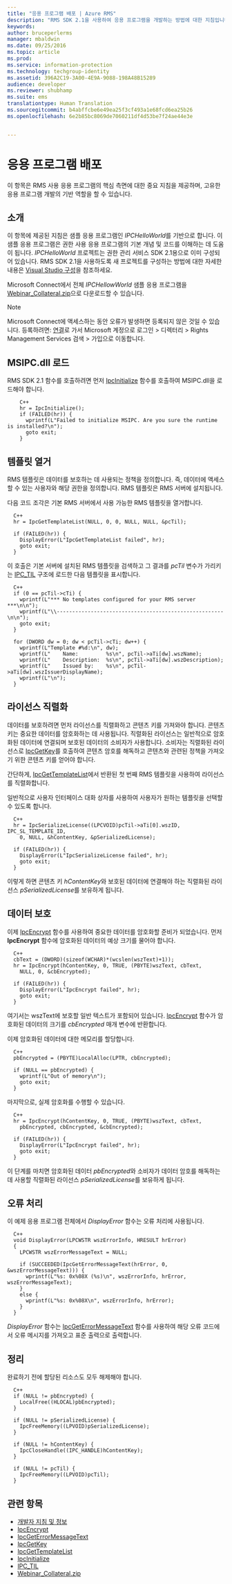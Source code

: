 ```yaml
---
title: "응용 프로그램 배포 | Azure RMS"
description: "RMS SDK 2.1을 사용하여 응용 프로그램을 개발하는 방법에 대한 지침입니다."
keywords: 
author: bruceperlerms
manager: mbaldwin
ms.date: 09/25/2016
ms.topic: article
ms.prod: 
ms.service: information-protection
ms.technology: techgroup-identity
ms.assetid: 396A2C19-3A00-4E9A-9088-198A48B15289
audience: developer
ms.reviewer: shubhamp
ms.suite: ems
translationtype: Human Translation
ms.sourcegitcommit: b4abffcbe6e49ea25f3cf493a1e68fcd6ea25b26
ms.openlocfilehash: 6e2b85bc8069de7060211df4d53be7f24ae44e3e


---
```


# 응용 프로그램 배포

이 항목은 RMS 사용 응용 프로그램의 핵심 측면에 대한 중요 지침을 제공하며, 고유한 응용 프로그램 개발의 기반 역할을 할 수 있습니다.

## 소개

이 항목에 제공된 지침은 샘플 응용 프로그램인 *IPCHelloWorld*를 기반으로 합니다. 이 샘플 응용 프로그램은 권한 사용 응용 프로그램의 기본 개념 및 코드를 이해하는 데 도움이 됩니다. *IPCHelloWorld* 프로젝트는 권한 관리 서비스 SDK 2.1용으로 이미 구성되어 있습니다. RMS SDK 2.1을 사용하도록 새 프로젝트를 구성하는 방법에 대한 자세한 내용은 [Visual Studio 구성](how-to-configure-a-visual-studio-project-to-use-the-ad-rms-sdk-2-0.md)을 참조하세요.

Microsoft Connect에서 전체 *IPCHellowWorld* 샘플 응용 프로그램을 [Webinar_Collateral.zip](https://connect.microsoft.com/site1170/Downloads/DownloadDetails.aspx?DownloadID=42440)으로 다운로드할 수 있습니다.
> [!Note]
> Microsoft Connect에 액세스하는 동안 오류가 발생하면 등록되지 않은 것일 수 있습니다. 등록하려면: [연결](http://connect.microsoft.com)로 가서 Microsoft 계정으로 로그인 > 디렉터리 > Rights Management Services 검색 > 가입으로 이동합니다.


## MSIPC.dll 로드

RMS SDK 2.1 함수를 호출하려면 먼저 [IpcInitialize](/information-protection/sdk/2.1/api/win/functions#msipc_ipcinitialize) 함수를 호출하여 MSIPC.dll을 로드해야 합니다.

        C++
        hr = IpcInitialize();
        if (FAILED(hr)) {
          wprintf(L"Failed to initialize MSIPC. Are you sure the runtime is installed?\n");
          goto exit;
        }

## 템플릿 열거

RMS 템플릿은 데이터를 보호하는 데 사용되는 정책을 정의합니다. 즉, 데이터에 액세스할 수 있는 사용자와 해당 권한을 정의합니다. RMS 템플릿은 RMS 서버에 설치됩니다.

다음 코드 조각은 기본 RMS 서버에서 사용 가능한 RMS 템플릿을 열거합니다.

      C++
      hr = IpcGetTemplateList(NULL, 0, 0, NULL, NULL, &pcTil);

      if (FAILED(hr)) {
        DisplayError(L"IpcGetTemplateList failed", hr);
        goto exit;
      }

이 호출은 기본 서버에 설치된 RMS 템플릿을 검색하고 그 결과를 *pcTil* 변수가 가리키는 [IPC_TIL](/information-protection/sdk/2.1/api/win/ipc_til#msipc_ipc_til) 구조에 로드한 다음 템플릿을 표시합니다.

      C++
      if (0 == pcTil->cTi) {
        wprintf(L"*** No templates configured for your RMS server ***\n\n");
        wprintf(L"\\------------------------------------------------------\n\n");
        goto exit;
      }

      for (DWORD dw = 0; dw < pcTil->cTi; dw++) {
        wprintf(L"Template #%d:\n", dw);
        wprintf(L"    Name:         %s\n", pcTil->aTi[dw].wszName);
        wprintf(L"    Description:  %s\n", pcTil->aTi[dw].wszDescription);
        wprintf(L"    Issued by:    %s\n", pcTil->aTi[dw].wszIssuerDisplayName);
        wprintf(L"\n");
      }

## 라이선스 직렬화

데이터를 보호하려면 먼저 라이선스를 직렬화하고 콘텐츠 키를 가져와야 합니다. 콘텐츠 키는 중요한 데이터를 암호화하는 데 사용됩니다. 직렬화된 라이선스는 일반적으로 암호화된 데이터에 연결되며 보호된 데이터의 소비자가 사용합니다. 소비자는 직렬화된 라이선스로 [IpcGetKey](/information-protection/sdk/2.1/api/win/functions#msipc_ipcgetkey)를 호출하여 콘텐츠 암호를 해독하고 콘텐츠와 관련된 정책을 가져오기 위한 콘텐츠 키를 얻어야 합니다.

간단하게, [IpcGetTemplateList](/information-protection/sdk/2.1/api/win/functions#msipc_ipcgettemplatelist)에서 반환된 첫 번째 RMS 템플릿을 사용하여 라이선스를 직렬화합니다.

일반적으로 사용자 인터페이스 대화 상자를 사용하여 사용자가 원하는 템플릿을 선택할 수 있도록 합니다.

      C++
      hr = IpcSerializeLicense((LPCVOID)pcTil->aTi[0].wszID, IPC_SL_TEMPLATE_ID,
        0, NULL, &hContentKey, &pSerializedLicense);

      if (FAILED(hr)) {
        DisplayError(L"IpcSerializeLicense failed", hr);
        goto exit;
      }

이렇게 하면 콘텐츠 키 *hContentKey*와 보호된 데이터에 연결해야 하는 직렬화된 라이선스 *pSerializedLicense*를 보유하게 됩니다.


## 데이터 보호

이제 [IpcEncrypt](/information-protection/sdk/2.1/api/win/functions#msipc_ipcencrypt) 함수를 사용하여 중요한 데이터를 암호화할 준비가 되었습니다. 먼저 **IpcEncrypt** 함수에 암호화된 데이터의 예상 크기를 물어야 합니다.

      C++
      cbText = (DWORD)(sizeof(WCHAR)*(wcslen(wszText)+1));
      hr = IpcEncrypt(hContentKey, 0, TRUE, (PBYTE)wszText, cbText,
        NULL, 0, &cbEncrypted);

      if (FAILED(hr)) {
        DisplayError(L"IpcEncrypt failed", hr);
        goto exit;
      }

여기서는 wszText에 보호할 일반 텍스트가 포함되어 있습니다. [IpcEncrypt](/information-protection/sdk/2.1/api/win/functions#msipc_ipcencrypt) 함수가 암호화된 데이터의 크기를 *cbEncrypted* 매개 변수에 반환합니다.

이제 암호화된 데이터에 대한 메모리를 할당합니다.

      C++
      pbEncrypted = (PBYTE)LocalAlloc(LPTR, cbEncrypted);

      if (NULL == pbEncrypted) {
        wprintf(L"Out of memory\n");
        goto exit;
      }

마지막으로, 실제 암호화를 수행할 수 있습니다.

      C++
      hr = IpcEncrypt(hContentKey, 0, TRUE, (PBYTE)wszText, cbText,
        pbEncrypted, cbEncrypted, &cbEncrypted);

      if (FAILED(hr)) {
        DisplayError(L"IpcEncrypt failed", hr);
        goto exit;
      }

이 단계를 마치면 암호화된 데이터 *pbEncrypted*와 소비자가 데이터 암호를 해독하는 데 사용할 직렬화된 라이선스 *pSerializedLicense*를 보유하게 됩니다.

## 오류 처리

이 예제 응용 프로그램 전체에서 *DisplayError* 함수는 오류 처리에 사용됩니다.

      C++
      void DisplayError(LPCWSTR wszErrorInfo, HRESULT hrError)
      {
        LPCWSTR wszErrorMessageText = NULL;

        if (SUCCEEDED(IpcGetErrorMessageText(hrError, 0, &wszErrorMessageText))) {
          wprintf(L"%s: 0x%08X (%s)\n", wszErrorInfo, hrError, wszErrorMessageText);
        }
        else {
          wprintf(L"%s: 0x%08X\n", wszErrorInfo, hrError);
        }
      }

*DisplayError* 함수는 [IpcGetErrorMessageText](/information-protection/sdk/2.1/api/win/functions#msipc_ipcgeterrormessagetext) 함수를 사용하여 해당 오류 코드에서 오류 메시지를 가져오고 표준 출력으로 출력합니다.

## 정리

완료하기 전에 할당된 리소스도 모두 해제해야 합니다.

      C++
      if (NULL != pbEncrypted) {
        LocalFree((HLOCAL)pbEncrypted);
      }

      if (NULL != pSerializedLicense) {
        IpcFreeMemory((LPVOID)pSerializedLicense);
      }

      if (NULL != hContentKey) {
        IpcCloseHandle((IPC_HANDLE)hContentKey);
      }

      if (NULL != pcTil) {
        IpcFreeMemory((LPVOID)pcTil);
      }

## 관련 항목

- [개발자 지침 및 정보](developer-notes.md)
- [IpcEncrypt](/information-protection/sdk/2.1/api/win/functions#msipc_ipcencrypt)
- [IpcGetErrorMessageText](/information-protection/sdk/2.1/api/win/functions#msipc_ipcgeterrormessagetext)
- [IpcGetKey](/information-protection/sdk/2.1/api/win/functions#msipc_ipcgetkey)
- [IpcGetTemplateList](/information-protection/sdk/2.1/api/win/functions#msipc_ipcgettemplatelist)
- [IpcInitialize](/information-protection/sdk/2.1/api/win/functions#msipc_ipcinitialize)
- [IPC_TIL](/information-protection/sdk/2.1/api/win/ipc_til#msipc_ipc_til)
- [Webinar_Collateral.zip](https://connect.microsoft.com/site1170/Downloads/DownloadDetails.aspx?DownloadID=42440)



<!--HONumber=Sep16_HO5-->


